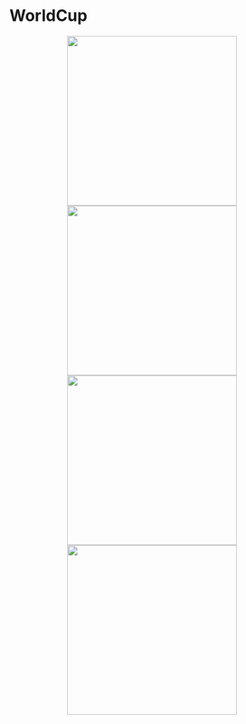 # WorldCup
<p align="center">
  <img width="300" src="https://github.com/yassram/WorldCup/blob/master/Simulator%20Screen%20Shot%20-%20iPhone%20X%20-%202018-06-16%20at%2023.37.46.png?raw=true">
  <img width="300" src="https://github.com/yassram/WorldCup/blob/master/Simulator%20Screen%20Shot%20-%20iPhone%20X%20-%202018-06-16%20at%2023.38.39.png?raw=true">
  <br>
  <img width="300" src="https://github.com/yassram/WorldCup/blob/master/Simulator%20Screen%20Shot%20-%20iPhone%20X%20-%202018-06-16%20at%2023.38.54.png?raw=true">
  <img width="300" src="https://github.com/yassram/WorldCup/blob/master/Simulator%20Screen%20Shot%20-%20iPhone%20X%20-%202018-06-16%20at%2023.39.06.png?raw=true">
</p>
    
